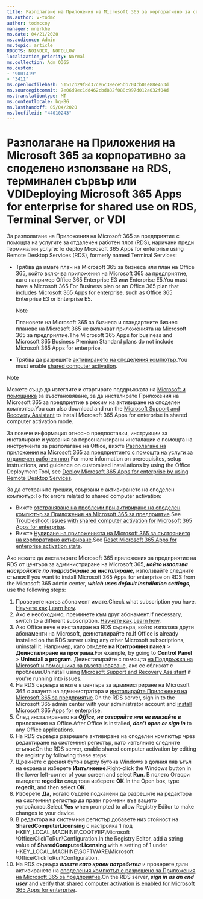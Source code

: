 ```yaml
---
title: Разполагане на Приложения на Microsoft 365 за корпоративно за споделено използване на RDS, терминален сървър или VDI
ms.author: v-todmc
author: todmccoy
manager: mnirkhe
ms.date: 04/21/2020
ms.audience: Admin
ms.topic: article
ROBOTS: NOINDEX, NOFOLLOW
localization_priority: Normal
ms.collection: Adm_O365
ms.custom:
- "9001419"
- "3411"
ms.openlocfilehash: 51512b29f8d37ce6c39ece5bb704cb01e88e463d
ms.sourcegitcommit: 7e06d9ec1dd462cbd882f088c997d012a032f04d
ms.translationtype: MT
ms.contentlocale: bg-BG
ms.lasthandoff: 05/04/2020
ms.locfileid: "44010243"
---
```

# <a name="deploying-microsoft-365-apps-for-enterprise-for-shared-use-on-rds-terminal-server-or-vdi"></a><span data-ttu-id="b95bb-102">Разполагане на Приложения на Microsoft 365 за корпоративно за споделено използване на RDS, терминален сървър или VDI</span><span class="sxs-lookup"><span data-stu-id="b95bb-102">Deploying Microsoft 365 Apps for enterprise for shared use on RDS, Terminal Server, or VDI</span></span>

<span data-ttu-id="b95bb-103">За разполагане на Приложения на Microsoft 365 за предприятие с помощта на услугите за отдалечен работен плот (RDS), наричани преди терминални услуги:</span><span class="sxs-lookup"><span data-stu-id="b95bb-103">To deploy Microsoft 365 Apps for enterprise using Remote Desktop Services (RDS), formerly named Terminal Services:</span></span>
- <span data-ttu-id="b95bb-104">Трябва да имате план на Microsoft 365 за бизнеса или план на Office 365, който включва приложения на Microsoft 365 за предприятие, като например Office 365 Enterprise E3 или Enterprise E5.</span><span class="sxs-lookup"><span data-stu-id="b95bb-104">You must have a Microsoft 365 For Business plan or an Office 365 plan that includes Microsoft 365 Apps for enterprise, such as Office 365 Enterprise E3 or Enterprise E5.</span></span>
   > [!NOTE] 
   > <span data-ttu-id="b95bb-105">Плановете на Microsoft 365 за бизнеса и стандартните бизнес планове на Microsoft 365 не включват приложенията на Microsoft 365 за предприятие.</span><span class="sxs-lookup"><span data-stu-id="b95bb-105">The Microsoft 365 Apps for business and Microsoft 365 Business Premium Standard plans do not include Microsoft 365 Apps for enterprise.</span></span>
- <span data-ttu-id="b95bb-106">Трябва да разрешите [активирането на споделения компютър](https://docs.microsoft.com/DeployOffice/overview-shared-computer-activation).</span><span class="sxs-lookup"><span data-stu-id="b95bb-106">You must enable [shared computer activation](https://docs.microsoft.com/DeployOffice/overview-shared-computer-activation).</span></span>

> [!NOTE]
> <span data-ttu-id="b95bb-107">Можете също да изтеглите и стартирате поддръжката на [Microsoft и помощника](https://aka.ms/SaRA_OfficeSCA_M365Portal) за възстановяване, за да инсталирате Приложения на Microsoft 365 за предприятие в режим на активиране на споделен компютър.</span><span class="sxs-lookup"><span data-stu-id="b95bb-107">You can also download and run the [Microsoft Support and Recovery Assistant](https://aka.ms/SaRA_OfficeSCA_M365Portal) to install Microsoft 365 Apps for enterprise in shared computer activation mode.</span></span>

<span data-ttu-id="b95bb-108">За повече информация относно предпоставки, инструкции за инсталиране и указания за персонализирани инсталации с помощта на инструмента за разполагане на Office, вижте [Разполагане на приложения на Microsoft 365 за предприятието с помощта на услуги за отдалечен работен плот](https://docs.microsoft.com/DeployOffice/deploy-microsoft-365-apps-remote-desktop-services).</span><span class="sxs-lookup"><span data-stu-id="b95bb-108">For more information on prerequisites, setup instructions, and guidance on customized installations by using the Office Deployment Tool, see [Deploy Microsoft 365 Apps for enterprise by using Remote Desktop Services](https://docs.microsoft.com/DeployOffice/deploy-microsoft-365-apps-remote-desktop-services).</span></span>

<span data-ttu-id="b95bb-109">За да отстраните грешки, свързани с активирането на споделен компютър:</span><span class="sxs-lookup"><span data-stu-id="b95bb-109">To fix errors related to shared computer activation:</span></span>
- <span data-ttu-id="b95bb-110">Вижте [отстраняване на проблеми при активиране на споделен компютър за Приложения на Microsoft 365 за предприятие](https://docs.microsoft.com/DeployOffice/troubleshoot-shared-computer-activation).</span><span class="sxs-lookup"><span data-stu-id="b95bb-110">See [Troubleshoot issues with shared computer activation for Microsoft 365 Apps for enterprise](https://docs.microsoft.com/DeployOffice/troubleshoot-shared-computer-activation).</span></span>
- <span data-ttu-id="b95bb-111">Вижте [Нулиране на приложенията на Microsoft 365 за състоянието на корпоративно активиране](https://go.microsoft.com/fwlink/?linkid=2109218).</span><span class="sxs-lookup"><span data-stu-id="b95bb-111">See [Reset Microsoft 365 Apps for enterprise activation state](https://go.microsoft.com/fwlink/?linkid=2109218).</span></span>

<span data-ttu-id="b95bb-112">Ако искате да инсталирате Microsoft 365 приложения за предприятие на RDS от центъра за администриране на Microsoft 365, ***който използва настройките по подразбиране за инсталиране,*** използвайте следните стъпки:</span><span class="sxs-lookup"><span data-stu-id="b95bb-112">If you want to install Microsoft 365 Apps for enterprise on RDS from the Microsoft 365 admin center, ***which uses default installation settings***, use the following steps:</span></span>

1.    <span data-ttu-id="b95bb-113">Проверете какъв абонамент имате.</span><span class="sxs-lookup"><span data-stu-id="b95bb-113">Check what subscription you have.</span></span> <span data-ttu-id="b95bb-114">[Научете как](https://docs.microsoft.com/office365/admin/admin-overview/what-subscription-do-i-have).</span><span class="sxs-lookup"><span data-stu-id="b95bb-114">[Learn how](https://docs.microsoft.com/office365/admin/admin-overview/what-subscription-do-i-have).</span></span>
2.    <span data-ttu-id="b95bb-115">Ако е необходимо, преминете към друг абонамент.</span><span class="sxs-lookup"><span data-stu-id="b95bb-115">If necessary, switch to a different subscription.</span></span> <span data-ttu-id="b95bb-116">[Научете как](https://docs.microsoft.com/office365/admin/subscriptions-and-billing/switch-to-a-different-plan).</span><span class="sxs-lookup"><span data-stu-id="b95bb-116">[Learn how](https://docs.microsoft.com/office365/admin/subscriptions-and-billing/switch-to-a-different-plan).</span></span>
3.    <span data-ttu-id="b95bb-117">Ако Office вече е инсталиран на RDS сървъра, който използва други абонаменти на Microsoft, деинсталирайте го.</span><span class="sxs-lookup"><span data-stu-id="b95bb-117">If Office is already installed on the RDS server using any other Microsoft subscriptions, uninstall it.</span></span> <span data-ttu-id="b95bb-118">Например, като отидете **на Контролния панел** > **Деинсталиране на програма**.</span><span class="sxs-lookup"><span data-stu-id="b95bb-118">For example, by going to **Control Panel** > **Uninstall a program**.</span></span> <span data-ttu-id="b95bb-119">Деинсталирайте с помощта [на Поддръжка на Microsoft и помощника за възстановяване,](https://aka.ms/SARA-OfficeUninstall-Alchemy) ако се сближат с проблеми.</span><span class="sxs-lookup"><span data-stu-id="b95bb-119">Uninstall using [Microsoft Support and Recovery Assistant](https://aka.ms/SARA-OfficeUninstall-Alchemy) if you're running into issues.</span></span>
4.    <span data-ttu-id="b95bb-120">На RDS сървъра влезте в центъра за администриране на Microsoft 365 с акаунта на администратора и [инсталирайте Приложения на Microsoft 365 за предприятие](https://portal.office.com/OLS/MySoftware.aspx).</span><span class="sxs-lookup"><span data-stu-id="b95bb-120">On the RDS server, sign in to the Microsoft 365 admin center with your administrator account and [install Microsoft 365 Apps for enterprise](https://portal.office.com/OLS/MySoftware.aspx).</span></span>
5.    <span data-ttu-id="b95bb-121">След инсталирането на ***Office, не отваряйте или не влизайте в*** приложения на Office.</span><span class="sxs-lookup"><span data-stu-id="b95bb-121">After Office is installed, ***don't open or sign in*** to any Office applications.</span></span>
6.    <span data-ttu-id="b95bb-122">На RDS сървъра разрешете активиране на споделен компютър чрез редактиране на системния регистър, като изпълните следните стъпки:</span><span class="sxs-lookup"><span data-stu-id="b95bb-122">On the RDS server, enable shared computer activation by editing the registry by following these steps:</span></span>
   1. <span data-ttu-id="b95bb-123">Щракнете с десния бутон върху бутона Windows в долния ляв ъгъл на екрана и изберете **Изпълнение**.</span><span class="sxs-lookup"><span data-stu-id="b95bb-123">Right-click the Windows button in the lower left-corner of your screen and select **Run**.</span></span> <span data-ttu-id="b95bb-124">В полето Отвори въведете **regedit**и след това изберете **OK**.</span><span class="sxs-lookup"><span data-stu-id="b95bb-124">In the Open box, type **regedit**, and then select **OK**.</span></span>
   2. <span data-ttu-id="b95bb-125">Изберете **Да,** когато бъдете подканени да разрешите на редактора на системния регистър да прави промени във вашето устройство.</span><span class="sxs-lookup"><span data-stu-id="b95bb-125">Select **Yes** when prompted to allow Registry Editor to make changes to your device.</span></span>
   3. <span data-ttu-id="b95bb-126">В редактора на системния регистър добавете низ стойност на **SharedComputerLicensing** с настройка 1 под HKEY_LOCAL_MACHINE\СОФТУЕР\Microsoft \Office\ClickToRun\Configuration.</span><span class="sxs-lookup"><span data-stu-id="b95bb-126">In the Registry Editor, add a string value of **SharedComputerLicensing** with a setting of 1 under HKEY_LOCAL_MACHINE\SOFTWARE\Microsoft \Office\ClickToRun\Configuration.</span></span>
   4. <span data-ttu-id="b95bb-127">На RDS сървъра ***влезте като краен потребител*** и проверете дали активирането на [споделения компютър е разрешено за Приложения на Microsoft 365 за предприятие](https://docs.microsoft.com/DeployOffice/troubleshoot-shared-computer-activation#verify-that-activation-for-microsoft-365-apps-succeeded).</span><span class="sxs-lookup"><span data-stu-id="b95bb-127">On the RDS server, ***sign in as an end user*** and [verify that shared computer activation is enabled for Microsoft 365 Apps for enterprise](https://docs.microsoft.com/DeployOffice/troubleshoot-shared-computer-activation#verify-that-activation-for-microsoft-365-apps-succeeded).</span></span>

